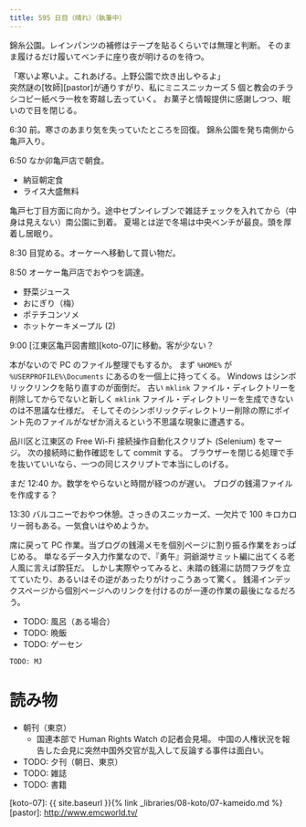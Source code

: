 ```yaml
---
title: 595 日目（晴れ）（執筆中）
---
```


錦糸公園。レインパンツの補修はテープを貼るくらいでは無理と判断。
そのまま履けるだけ履いてベンチに座り夜が明けるのを待つ。

「寒いよ寒いよ。これあげる。上野公園で炊き出しやるよ」<br/>
突然謎の[牧師][pastor]が通りすがり、私にミニスニッカーズ 5 個と教会のチラシコピー紙ペラ一枚を寄越し去っていく。
お菓子と情報提供に感謝しつつ、眠いので目を閉じる。

6:30 前。寒さのあまり気を失っていたところを回復。
錦糸公園を発ち南側から亀戸入り。

6:50 なか卯亀戸店で朝食。
* 納豆朝定食
* ライス大盛無料

亀戸七丁目方面に向かう。途中セブンイレブンで雑誌チェックを入れてから（中身は見えない）南公園に到着。
夏場とは逆で冬場は中央ベンチが最良。頭を厚着し居眠り。

8:30 目覚める。オーケーへ移動して買い物だ。

8:50 オーケー亀戸店でおやつを調達。
* 野菜ジュース
* おにぎり（梅）
* ポテチコンソメ
* ホットケーキメープル (2)

9:00 [江東区亀戸図書館][koto-07]に移動。客が少ない？

本がないので PC のファイル整理でもするか。
まず `%HOME%` が `%USERPROFILE%\Documents` にあるのを一個上に持ってくる。
Windows はシンボリックリンクを貼り直すのが面倒だ。
古い `mklink` ファイル・ディレクトリーを削除してからでないと新しく `mklink` ファイル・ディレクトリーを生成できないのは不思議な仕様だ。
そしてそのシンボリックディレクトリー削除の際にポイント先のファイルがなぜか消えるという不思議な現象に遭遇する。

品川区と江東区の Free Wi-Fi 接続操作自動化スクリプト (Selenium) をマージ。
次の接続時に動作確認をして commit する。
ブラウザーを閉じる処理で手を抜いていいなら、一つの同じスクリプトで本当にしのげる。

まだ 12:40 か。数学をやらないと時間が経つのが遅い。
ブログの銭湯ファイルを作成する？

13:30 バルコニーでおやつ休憩。さっきのスニッカーズ、一欠片で 100 キロカロリー弱もある。一気食いはやめようか。

席に戻って PC 作業。当ブログの銭湯メモを個別ページに割り振る作業をおっぱじめる。
単なるデータ入力作業なので、『勇午』洞爺湖サミット編に出てくる老人風に言えば酔狂だ。
しかし実際やってみると、未踏の銭湯に訪問フラグを立てていたり、あるいはその逆があったりがけっこうあって驚く。
銭湯インデックスページから個別ページへのリンクを付けるのが一連の作業の最後になるだろう。

* TODO: 風呂（ある場合）
* TODO: 晩飯
* TODO: ゲーセン

```text
TODO: MJ
```

# 読み物

* 朝刊（東京）
  * 国連本部で Human Rights Watch の記者会見場。
    中国の人権状況を報告した会見に突然中国外交官が乱入して反論する事件は面白い。
* TODO: 夕刊（朝日、東京）
* TODO: 雑誌
* TODO: 書籍

[koto-07]: {{ site.baseurl }}{% link _libraries/08-koto/07-kameido.md %}
[pastor]: http://www.emcworld.tv/
